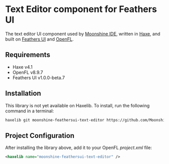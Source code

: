 # Text Editor component for Feathers UI

The text editor UI component used by [Moonshine IDE](https://moonshine-ide.com/), written in [Haxe](https://haxe.org/), and built on [Feathers UI](https://feathersui.com/) and [OpenFL](https://openfl.org/).

## Requirements

- Haxe v4.1
- OpenFL v8.9.7
- Feathers UI v1.0.0-beta.7

## Installation

This library is not yet available on Haxelib. To install, run the following command in a terminal:

```sh
haxelib git moonshine-feathersui-text-editor https://github.com/Moonshine-IDE/moonshine-feathersui-text-editor.git
```

## Project Configuration

After installing the library above, add it to your OpenFL _project.xml_ file:

```xml
<haxelib name="moonshine-feathersui-text-editor" />
```
